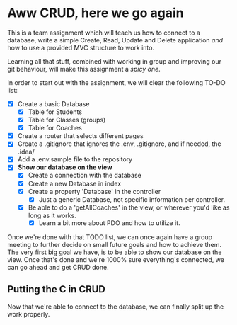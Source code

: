 # Aww CRUD, here we go again
This is a team assignment which will teach us how to connect to a database, write a simple Create, Read, Update and Delete application *and* how to use a provided MVC structure to work into.

Learning all that stuff, combined with working in group and improving our git behaviour, will make this assignment a *spicy one*.

In order to start out with the assignment, we will clear the following TO-DO list:
- [x] Create a basic Database
  - [x] Table for Students
  - [x] Table for Classes (groups)
  - [x] Table for Coaches
- [x] Create a router that selects different pages
- [x] Create a .gitignore that ignores the .env, .gitignore, and if needed, the .idea/
- [x] Add a .env.sample file to the repository
- [x] **Show our database on the view**
  - [x] Create a connection with the database
  - [x] Create a new Database in index
  - [x] Create a property 'Database' in the controller
    - [x] Just a generic Database, not specific information per controller.
  - [x] Be able to do a 'getAllCoaches' in the view, or wherever you'd like as long as it works.
    - [x] Learn a bit more about PDO and how to utilize it.

Once we're done with that TODO list, we can once again have a group meeting to further decide on small future goals and how to achieve them.
The very first big goal we have, is to be able to show our database on the view.
Once that's done and we're 1000% sure everything's connected, we can go ahead and get CRUD done.

## Putting the C in CRUD
Now that we're able to connect to the database, we can finally split up the work properly.
